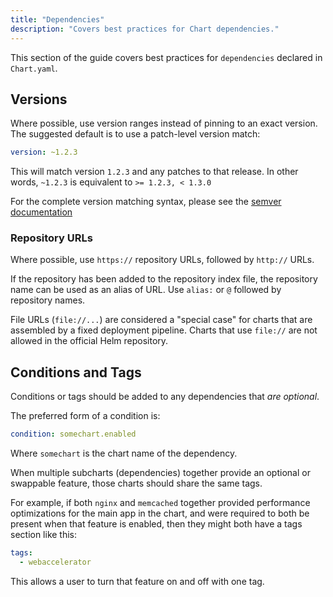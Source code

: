 ```yaml
---
title: "Dependencies"
description: "Covers best practices for Chart dependencies."
---
```


This section of the guide covers best practices for `dependencies` declared in `Chart.yaml`.

## Versions

Where possible, use version ranges instead of pinning to an exact version. The suggested default is to use a patch-level version match:

```yaml
version: ~1.2.3
```

This will match version `1.2.3` and any patches to that release.  In other words, `~1.2.3` is equivalent to `>= 1.2.3, < 1.3.0`

For the complete version matching syntax, please see the [semver documentation](https://github.com/Masterminds/semver#checking-version-constraints)

### Repository URLs

Where possible, use `https://` repository URLs, followed by `http://` URLs.

If the repository has been added to the repository index file, the repository name can be used as an alias of URL. Use `alias:` or `@` followed by repository names.

File URLs (`file://...`) are considered a "special case" for charts that are assembled by a fixed deployment pipeline. Charts that use `file://` are not allowed in the official Helm repository.

## Conditions and Tags

Conditions or tags should be added to any dependencies that _are optional_.

The preferred form of a condition is:

```yaml
condition: somechart.enabled
```

Where `somechart` is the chart name of the dependency.

When multiple subcharts (dependencies) together provide an optional or swappable feature, those charts should share the same tags.

For example, if both `nginx` and `memcached` together provided performance optimizations for the main app in the chart, and were required to both be present when that feature is enabled, then they might both have a
tags section like this:

```yaml
tags:
  - webaccelerator
```

This allows a user to turn that feature on and off with one tag.
